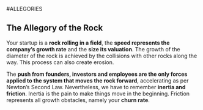 #ALLEGORIES

## The Allegory of the Rock
Your startup is a **rock rolling in a field**, the **speed represents the company’s growth rate** and the **size its valuation**. The growth of the diameter of the rock is achieved by the collisions with other rocks along the way. This process can also create erosion.

The **push from founders, investors and employees are the only forces applied to the system that moves the rock forward**, accelerating as per Newton’s Second Law. Nevertheless, we have to remember **inertia and friction**. Inertia is the pain to make things move in the beginning. 
Friction represents all growth obstacles, namely your **churn rate**.
